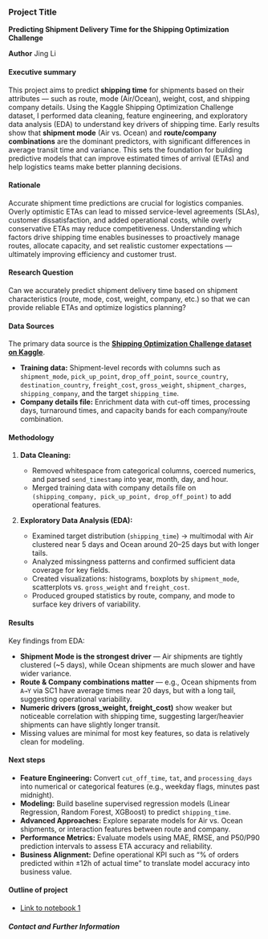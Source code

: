### Project Title 
**Predicting Shipment Delivery Time for the Shipping Optimization Challenge**

**Author**
Jing Li

#### Executive summary
This project aims to predict **shipping time** for shipments based on their attributes — such as route, mode (Air/Ocean), weight, cost, and shipping company details. Using the Kaggle Shipping Optimization Challenge dataset, I performed data cleaning, feature engineering, and exploratory data analysis (EDA) to understand key drivers of shipping time. Early results show that **shipment mode** (Air vs. Ocean) and **route/company combinations** are the dominant predictors, with significant differences in average transit time and variance. This sets the foundation for building predictive models that can improve estimated times of arrival (ETAs) and help logistics teams make better planning decisions.

#### Rationale
Accurate shipment time predictions are crucial for logistics companies. Overly optimistic ETAs can lead to missed service-level agreements (SLAs), customer dissatisfaction, and added operational costs, while overly conservative ETAs may reduce competitiveness. Understanding which factors drive shipping time enables businesses to proactively manage routes, allocate capacity, and set realistic customer expectations — ultimately improving efficiency and customer trust.

#### Research Question
Can we accurately predict shipment delivery time based on shipment characteristics (route, mode, cost, weight, company, etc.) so that we can provide reliable ETAs and optimize logistics planning?

#### Data Sources
The primary data source is the **[Shipping Optimization Challenge dataset on Kaggle](https://www.kaggle.com/datasets/salil007/1-shipping-optimization-challenge)**.  
- **Training data:** Shipment-level records with columns such as `shipment_mode`, `pick_up_point`, `drop_off_point`, `source_country`, `destination_country`, `freight_cost`, `gross_weight`, `shipment_charges`, `shipping_company`, and the target `shipping_time`.  
- **Company details file:** Enrichment data with cut-off times, processing days, turnaround times, and capacity bands for each company/route combination.  

#### Methodology
1. **Data Cleaning:**  
   - Removed whitespace from categorical columns, coerced numerics, and parsed `send_timestamp` into year, month, day, and hour.  
   - Merged training data with company details file on `(shipping_company, pick_up_point, drop_off_point)` to add operational features.

2. **Exploratory Data Analysis (EDA):**  
   - Examined target distribution (`shipping_time`) → multimodal with Air clustered near 5 days and Ocean around 20–25 days but with longer tails.  
   - Analyzed missingness patterns and confirmed sufficient data coverage for key fields.  
   - Created visualizations: histograms, boxplots by `shipment_mode`, scatterplots vs. `gross_weight` and `freight_cost`.  
   - Produced grouped statistics by route, company, and mode to surface key drivers of variability.

#### Results
Key findings from EDA:
- **Shipment Mode is the strongest driver** — Air shipments are tightly clustered (~5 days), while Ocean shipments are much slower and have wider variance.  
- **Route & Company combinations matter** — e.g., Ocean shipments from `A→Y` via SC1 have average times near 20 days, but with a long tail, suggesting operational variability.  
- **Numeric drivers (gross_weight, freight_cost)** show weaker but noticeable correlation with shipping time, suggesting larger/heavier shipments can have slightly longer transit.  
- Missing values are minimal for most key features, so data is relatively clean for modeling.

#### Next steps
- **Feature Engineering:** Convert `cut_off_time`, `tat`, and `processing_days` into numerical or categorical features (e.g., weekday flags, minutes past midnight).  
- **Modeling:** Build baseline supervised regression models (Linear Regression, Random Forest, XGBoost) to predict `shipping_time`.  
- **Advanced Approaches:** Explore separate models for Air vs. Ocean shipments, or interaction features between route and company.  
- **Performance Metrics:** Evaluate models using MAE, RMSE, and P50/P90 prediction intervals to assess ETA accuracy and reliability.  
- **Business Alignment:** Define operational KPI such as “% of orders predicted within ±12h of actual time” to translate model accuracy into business value.

#### Outline of project

- [Link to notebook 1]()


##### Contact and Further Information
